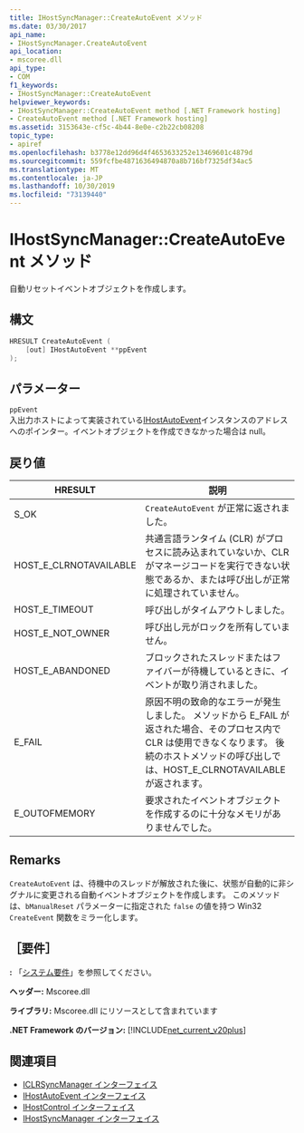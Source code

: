 ```yaml
---
title: IHostSyncManager::CreateAutoEvent メソッド
ms.date: 03/30/2017
api_name:
- IHostSyncManager.CreateAutoEvent
api_location:
- mscoree.dll
api_type:
- COM
f1_keywords:
- IHostSyncManager::CreateAutoEvent
helpviewer_keywords:
- IHostSyncManager::CreateAutoEvent method [.NET Framework hosting]
- CreateAutoEvent method [.NET Framework hosting]
ms.assetid: 3153643e-cf5c-4b44-8e0e-c2b22cb08208
topic_type:
- apiref
ms.openlocfilehash: b3778e12dd96d4f4653633252e13469601c4879d
ms.sourcegitcommit: 559fcfbe4871636494870a8b716bf7325df34ac5
ms.translationtype: MT
ms.contentlocale: ja-JP
ms.lasthandoff: 10/30/2019
ms.locfileid: "73139440"
---
```

# <a name="ihostsyncmanagercreateautoevent-method"></a>IHostSyncManager::CreateAutoEvent メソッド
自動リセットイベントオブジェクトを作成します。  
  
## <a name="syntax"></a>構文  
  
```cpp  
HRESULT CreateAutoEvent (  
    [out] IHostAutoEvent **ppEvent  
);  
```  
  
## <a name="parameters"></a>パラメーター  
 `ppEvent`  
 入出力ホストによって実装されている[IHostAutoEvent](../../../../docs/framework/unmanaged-api/hosting/ihostautoevent-interface.md)インスタンスのアドレスへのポインター。イベントオブジェクトを作成できなかった場合は null。  
  
## <a name="return-value"></a>戻り値  
  
|HRESULT|説明|  
|-------------|-----------------|  
|S_OK|`CreateAutoEvent` が正常に返されました。|  
|HOST_E_CLRNOTAVAILABLE|共通言語ランタイム (CLR) がプロセスに読み込まれていないか、CLR がマネージコードを実行できない状態であるか、または呼び出しが正常に処理されていません。|  
|HOST_E_TIMEOUT|呼び出しがタイムアウトしました。|  
|HOST_E_NOT_OWNER|呼び出し元がロックを所有していません。|  
|HOST_E_ABANDONED|ブロックされたスレッドまたはファイバーが待機しているときに、イベントが取り消されました。|  
|E_FAIL|原因不明の致命的なエラーが発生しました。 メソッドから E_FAIL が返された場合、そのプロセス内で CLR は使用できなくなります。 後続のホストメソッドの呼び出しでは、HOST_E_CLRNOTAVAILABLE が返されます。|  
|E_OUTOFMEMORY|要求されたイベントオブジェクトを作成するのに十分なメモリがありませんでした。|  
  
## <a name="remarks"></a>Remarks  
 `CreateAutoEvent` は、待機中のスレッドが解放された後に、状態が自動的に非シグナルに変更される自動イベントオブジェクトを作成します。 このメソッドは、`bManualReset` パラメーターに指定された `false` の値を持つ Win32 `CreateEvent` 関数をミラー化します。  
  
## <a name="requirements"></a>［要件］  
 **:** 「[システム要件](../../../../docs/framework/get-started/system-requirements.md)」を参照してください。  
  
 **ヘッダー:** Mscoree.dll  
  
 **ライブラリ:** Mscoree.dll にリソースとして含まれています  
  
 **.NET Framework のバージョン:** [!INCLUDE[net_current_v20plus](../../../../includes/net-current-v20plus-md.md)]  
  
## <a name="see-also"></a>関連項目

- [ICLRSyncManager インターフェイス](../../../../docs/framework/unmanaged-api/hosting/iclrsyncmanager-interface.md)
- [IHostAutoEvent インターフェイス](../../../../docs/framework/unmanaged-api/hosting/ihostautoevent-interface.md)
- [IHostControl インターフェイス](../../../../docs/framework/unmanaged-api/hosting/ihostcontrol-interface.md)
- [IHostSyncManager インターフェイス](../../../../docs/framework/unmanaged-api/hosting/ihostsyncmanager-interface.md)
